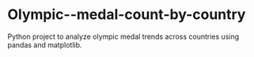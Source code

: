 # Olympic--medal-count-by-country
Python project to analyze olympic medal trends across countries using pandas and matplotlib.
